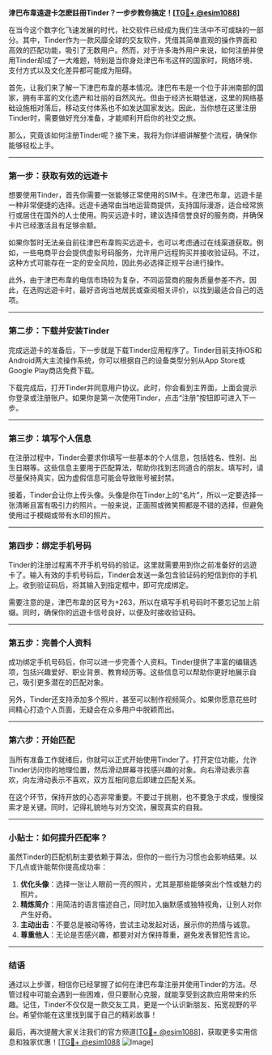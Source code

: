 **津巴布韋遠遊卡怎麽註冊Tinder？一步步教你搞定！[[TG💪+ @esim1088](https://t.me/s/esim1088)]**

在当今这个数字化飞速发展的时代，社交软件已经成为我们生活中不可或缺的一部分。其中，Tinder作为一款风靡全球的交友软件，凭借其简单直观的操作界面和高效的匹配功能，吸引了无数用户。然而，对于许多海外用户来说，如何注册并使用Tinder却成了一大难题，特别是当你身处津巴布韦这样的国家时，网络环境、支付方式以及文化差异都可能成为阻碍。

首先，让我们来了解一下津巴布韋的基本情况。津巴布韦是一个位于非洲南部的国家，拥有丰富的文化遗产和壮丽的自然风光。但由于经济长期低迷，这里的网络基础设施相对落后，移动支付体系也不如发达国家发达。因此，当你想在这里注册Tinder时，需要做好充分准备，才能顺利开启你的社交之旅。

那么，究竟该如何注册Tinder呢？接下来，我将为你详细讲解整个流程，确保你能够轻松上手。

---

### **第一步：获取有效的远遊卡**
想要使用Tinder，首先你需要一张能够正常使用的SIM卡。在津巴布韋，远遊卡是一种非常便捷的选择。远遊卡通常由当地运营商提供，支持国际漫游，适合经常旅行或居住在国外的人士使用。购买远遊卡时，建议选择信誉良好的服务商，并确保卡片已经激活且有足够余额。

如果你暂时无法亲自前往津巴布韋购买远遊卡，也可以考虑通过在线渠道获取。例如，一些电商平台会提供虚拟号码服务，允许用户远程购买并接收验证码。不过，这种方式可能存在一定的安全风险，因此务必选择正规平台进行操作。

此外，由于津巴布韋的电信市场较为复杂，不同运营商的服务质量参差不齐。因此，在选购远遊卡时，最好咨询当地居民或查阅相关评价，以找到最适合自己的选项。

---

### **第二步：下载并安装Tinder**
完成远遊卡的准备后，下一步就是下载Tinder应用程序了。Tinder目前支持iOS和Android两大主流操作系统，你可以根据自己的设备类型分别从App Store或Google Play商店免费下载。

下载完成后，打开Tinder并同意用户协议。此时，你会看到主界面，上面会提示你登录或注册账户。如果你是第一次使用Tinder，点击“注册”按钮即可进入下一步。

---

### **第三步：填写个人信息**
在注册过程中，Tinder会要求你填写一些基本的个人信息，包括姓名、性别、出生日期等。这些信息主要用于匹配算法，帮助你找到志同道合的朋友。填写时，请尽量保持真实，因为虚假信息可能会导致账号被封禁。

接着，Tinder会让你上传头像。头像是你在Tinder上的“名片”，所以一定要选择一张清晰且富有吸引力的照片。一般来说，正面照或微笑照都是不错的选择，但避免使用过于模糊或带有水印的照片。

---

### **第四步：绑定手机号码**
Tinder的注册过程离不开手机号码的验证。这里就需要用到你之前准备好的远遊卡了。输入有效的手机号码后，Tinder会发送一条包含验证码的短信到你的手机上。收到验证码后，将其输入到指定框中，即可完成绑定。

需要注意的是，津巴布韋的区号为+263，所以在填写手机号码时不要忘记加上前缀。同时，确保你的远遊卡信号良好，以便及时接收验证码。

---

### **第五步：完善个人资料**
成功绑定手机号码后，你可以进一步完善个人资料。Tinder提供了丰富的编辑选项，包括兴趣爱好、职业背景、教育经历等。这些信息可以帮助你更好地展示自己，吸引更多潜在的匹配对象。

另外，Tinder还支持添加多个照片，甚至可以制作视频简介。如果你愿意花些时间精心打造个人页面，无疑会在众多用户中脱颖而出。

---

### **第六步：开始匹配**
当所有准备工作就绪后，你就可以正式开始使用Tinder了。打开定位功能，允许Tinder访问你的地理位置，然后滑动屏幕寻找感兴趣的对象。向右滑动表示喜欢，向左滑动表示不喜欢，双方互相同意后即建立匹配关系。

在这个环节，保持开放的心态非常重要。不要过于挑剔，也不要急于求成，慢慢探索才是关键。同时，记得礼貌地与对方交流，展现真实的自我。

---

### **小贴士：如何提升匹配率？**
虽然Tinder的匹配机制主要依赖于算法，但你的一些行为习惯也会影响结果。以下几点或许能帮你提高成功率：

1. **优化头像**：选择一张让人眼前一亮的照片，尤其是那些能够突出个性或魅力的照片。
2. **精炼简介**：用简洁的语言描述自己，同时加入幽默感或独特视角，让别人对你产生好奇。
3. **主动出击**：不要总是被动等待，尝试主动发起对话，展示你的热情与诚意。
4. **尊重他人**：无论是否感兴趣，都要对对方保持尊重，避免发表冒犯性言论。

---

### **结语**
通过以上步骤，相信你已经掌握了如何在津巴布韋注册并使用Tinder的方法。尽管过程中可能会遇到一些困难，但只要耐心克服，就能享受到这款应用带来的乐趣。记住，Tinder不仅仅是一款交友工具，更是一个认识新朋友、拓宽视野的平台。希望你能在这里找到属于自己的精彩故事！

最后，再次提醒大家关注我们的官方频道[[TG💪+ @esim1088](https://t.me/s/esim1088)]，获取更多实用信息和独家优惠！[[TG💪+ @esim1088](https://t.me/s/esim1088) ![Image](https://i.postimg.cc/4NQfJmqS/Snipaste-2025-05-13-00-14-12.png)]